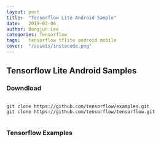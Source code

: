 ```yaml
---
layout: post
title:  "Tensorflow Lite Android Sample"
date:   2019-03-06
author: Bongjun Lee
categories: Tensorflow
tags:	tensorflow tflite android mobile
cover:  "/assets/instacode.png"
---
```


## Tensorflow Lite Android Samples

### Downdload
<pre>
<code class="hljs Github">
git clone https://github.com/tensorflow/examples.git
git clone https://github.com/tensorflow/tensorflow.git
</code>
</pre>

### Tensorflow Examples
